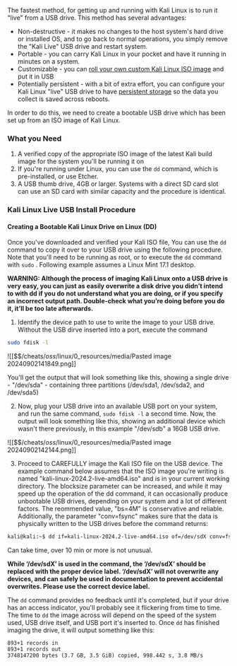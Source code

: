 The fastest method, for getting up and running with Kali Linux is to run it "live" from a USB drive.
This method has several advantages:

- Non-destructive - it makes no changes to the host system's hard drive or installed OS, and to go back to normal operations, you simply remove the "Kali Live" USB drive and restart system.
- Portable - you can carry Kali Linux in your pocket and have it running in minutes on a system.
- Customizable - you can [roll your own custom Kali Linux ISO image](https://www.kali.org/docs/development/live-build-a-custom-kali-iso/) and put it in USB
- Potentially persistent - with a bit of extra effort, you can configure your Kali Linux "live" USB drive to have [persistent storage](https://www.kali.org/docs/usb/usb-persistence/)  so the data you collect is saved across reboots.

In order to do this, we need to create a bootable USB drive which has been set up from an ISO image of Kali Linux.

### What you Need

1. A verified copy of the appropriate ISO image of the latest Kali build image for the system you'll be running it on
2. If you're running under Linux, you can use the `dd` command, which is pre-installed, or use Etcher.
3. A USB thumb drive, 4GB or larger. Systems with a direct SD card slot can use an SD card with similar capacity and the procedure is identical.


### Kali Linux Live USB Install Procedure

#### Creating a Bootable Kali Linux Drive on Linux (DD)

Once you've downloaded and verified your Kali ISO file, 
You can use the `dd` command to copy it over to your USB drive using the following procedure.
Note that you'll need to be running as root, or to execute the `dd` command with `sudo` .
Following example assumes a Linux Mint 17.1 desktop.

**WARNING: Although the process of imaging Kali Linux onto a USB drive is very easy, you can just as easily overwrite a disk drive you didn’t intend to with dd if you do not understand what you are doing, or if you specify an incorrect output path. Double-check what you’re doing before you do it, it’ll be too late afterwards.**

1. Identify the device path to use to write the image to your USB drive. Without the USB dirve inserted into a port, execute the command 

``` bash
sudo fdisk -l
```

![[$$$/$cheats/$oss/$linux/0_resources/media/Pasted image 20240902141849.png]]

You'll get the output that will look something like this, showing a single drive - "/dev/sda" - containing three partitions (/dev/sda1, /dev/sda2, and /dev/sda5)

2. Now, plug your USB drive into an available USB port on your system, and run the same command, `sudo fdisk -l` a second time. Now, the output will look something like this, showing an additional device which wasn't there previously, in this example "/dev/sdb" a 16GB USB drive. 

![[$$$/$cheats/$oss/$linux/0_resources/media/Pasted image 20240902142144.png]]


3. Proceed to CAREFULLY  image the Kali ISO file on the USB device. The example command below assumes that the ISO image you're writing is named "kali-linux-2024.2-live-amd64.iso" and is in your current working directory. The blocksize parameter can be increased, and while it may speed up the operation of the dd command, it can occasionally produce unbootable USB drives, depending on your system and a lot of different factors. The reommended value, "bs=4M" is conservative and reliable. Additionally, the parameter "conv=fsync" makes sure that the data is physically written to the USB drives before the command returns: 

``` bash
kali@kali:~$ dd if=kali-linux-2024.2-live-amd64.iso of=/dev/sdX conv=fsync bs=4M
```

Can take time, over 10 min or more is not unusual.

**While ‘/dev/sdX’ is used in the command, the ‘/dev/sdX’ should be replaced with the proper device label. ‘/dev/sdX’ will not overwrite any devices, and can safely be used in documentation to prevent accidental overwrites. Please use the correct device label.**

The `dd` command provides no feedback until it's completed, but if your drive has an access indicator, you'll probably see it flickering from time to time. 
The time to `dd` the image across will depend on the speed of the system used, USB drive itself, and USB port it's inserted to. 
Once `dd` has finished imaging the drive, it will output something like this:

```
893+1 records in
893+1 records out
3748147200 bytes (3.7 GB, 3.5 GiB) copied, 998.442 s, 3.8 MB/s
```


